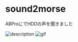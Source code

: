 # sound2morse
ABProにでHDDの声を聞きました

![description](https://i.gyazo.com/15943b9f616061e23d28f8ea1a427525.png)
![gif](https://i.gyazo.com/a07cc906fe3119e10167fe53f48d9ba1.gif)


